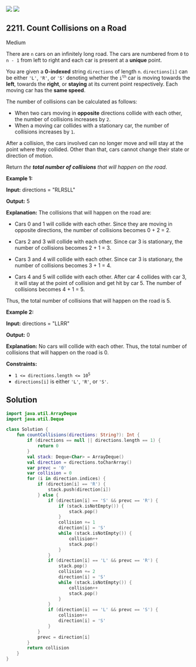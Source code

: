 [![](https://img.shields.io/github/stars/javadev/LeetCode-in-Kotlin?label=Stars&style=flat-square)](https://github.com/javadev/LeetCode-in-Kotlin)
[![](https://img.shields.io/github/forks/javadev/LeetCode-in-Kotlin?label=Fork%20me%20on%20GitHub%20&style=flat-square)](https://github.com/javadev/LeetCode-in-Kotlin/fork)

## 2211\. Count Collisions on a Road

Medium

There are `n` cars on an infinitely long road. The cars are numbered from `0` to `n - 1` from left to right and each car is present at a **unique** point.

You are given a **0-indexed** string `directions` of length `n`. `directions[i]` can be either `'L'`, `'R'`, or `'S'` denoting whether the <code>i<sup>th</sup></code> car is moving towards the **left**, towards the **right**, or **staying** at its current point respectively. Each moving car has the **same speed**.

The number of collisions can be calculated as follows:

*   When two cars moving in **opposite** directions collide with each other, the number of collisions increases by `2`.
*   When a moving car collides with a stationary car, the number of collisions increases by `1`.

After a collision, the cars involved can no longer move and will stay at the point where they collided. Other than that, cars cannot change their state or direction of motion.

Return _the **total number of collisions** that will happen on the road_.

**Example 1:**

**Input:** directions = "RLRSLL"

**Output:** 5

**Explanation:** The collisions that will happen on the road are: 

- Cars 0 and 1 will collide with each other. Since they are moving in opposite directions, the number of collisions becomes 0 + 2 = 2. 

- Cars 2 and 3 will collide with each other. Since car 3 is stationary, the number of collisions becomes 2 + 1 = 3. 

- Cars 3 and 4 will collide with each other. Since car 3 is stationary, the number of collisions becomes 3 + 1 = 4. 

- Cars 4 and 5 will collide with each other. After car 4 collides with car 3, it will stay at the point of collision and get hit by car 5. The number of collisions becomes 4 + 1 = 5. 
  
Thus, the total number of collisions that will happen on the road is 5.

**Example 2:**

**Input:** directions = "LLRR"

**Output:** 0

**Explanation:** No cars will collide with each other. Thus, the total number of collisions that will happen on the road is 0.

**Constraints:**

*   <code>1 <= directions.length <= 10<sup>5</sup></code>
*   `directions[i]` is either `'L'`, `'R'`, or `'S'`.

## Solution

```kotlin
import java.util.ArrayDeque
import java.util.Deque

class Solution {
    fun countCollisions(directions: String?): Int {
        if (directions == null || directions.length == 1) {
            return 0
        }
        val stack: Deque<Char> = ArrayDeque()
        val direction = directions.toCharArray()
        var prevc = '0'
        var collision = 0
        for (i in direction.indices) {
            if (direction[i] == 'R') {
                stack.push(direction[i])
            } else {
                if (direction[i] == 'S' && prevc == 'R') {
                    if (stack.isNotEmpty()) {
                        stack.pop()
                    }
                    collision += 1
                    direction[i] = 'S'
                    while (stack.isNotEmpty()) {
                        collision++
                        stack.pop()
                    }
                }
                if (direction[i] == 'L' && prevc == 'R') {
                    stack.pop()
                    collision += 2
                    direction[i] = 'S'
                    while (stack.isNotEmpty()) {
                        collision++
                        stack.pop()
                    }
                }
                if (direction[i] == 'L' && prevc == 'S') {
                    collision++
                    direction[i] = 'S'
                }
            }
            prevc = direction[i]
        }
        return collision
    }
}
```